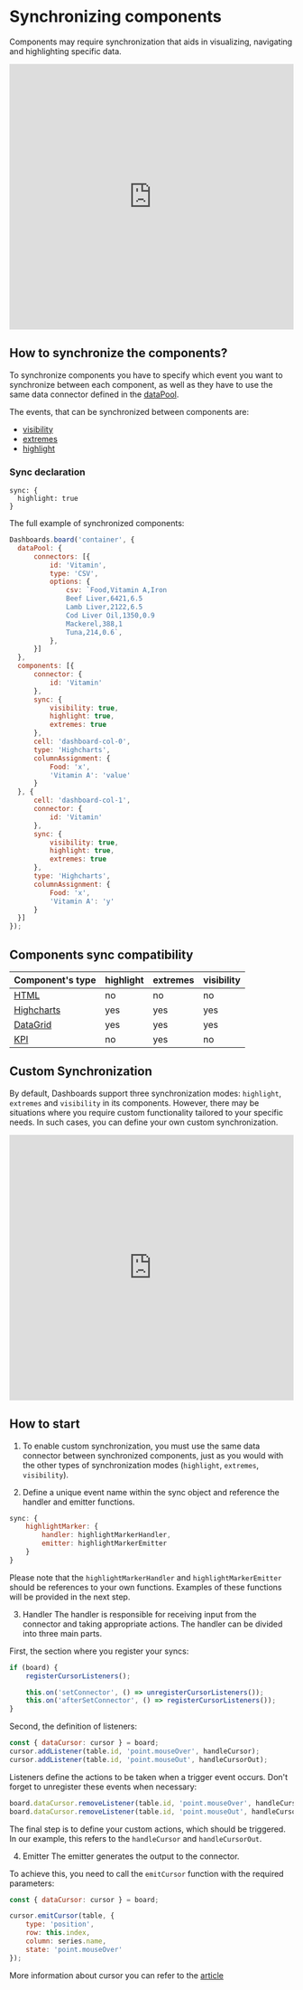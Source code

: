 Synchronizing components
===

Components may require synchronization that aids in visualizing, navigating
and highlighting specific data.

<iframe style="width: 100%; height: 470px; border: none;" src=https://www.highcharts.com/samples/embed/dashboards/demo/minimal allow="fullscreen"></iframe>

## How to synchronize the components?
To synchronize components you have to specify which event you want to synchronize between each component, as well as they have to use the same data connector defined in the [dataPool](https://www.highcharts.com/docs/dashboards/data-handling).

The events, that can be synchronized between components are:
* [visibility](https://jsfiddle.net/gh/get/library/pure/highcharts/highcharts/tree/master/samples/dashboards/component-options/sync-visibility/)
* [extremes](https://jsfiddle.net/gh/get/library/pure/highcharts/highcharts/tree/master/samples/dashboards/demo/sync-extremes/)
* [highlight](https://jsfiddle.net/gh/get/library/pure/highcharts/highcharts/tree/master/samples/dashboards/component-options/sync-highlight/)

### Sync declaration
```
sync: {
  highlight: true
}
```

The full example of synchronized components:

```js
Dashboards.board('container', {
  dataPool: {
      connectors: [{
          id: 'Vitamin',
          type: 'CSV',
          options: {
              csv: `Food,Vitamin A,Iron
              Beef Liver,6421,6.5
              Lamb Liver,2122,6.5
              Cod Liver Oil,1350,0.9
              Mackerel,388,1
              Tuna,214,0.6`,
          },
      }]
  },    
  components: [{
      connector: {
          id: 'Vitamin'
      },
      sync: {
          visibility: true,
          highlight: true,
          extremes: true
      },
      cell: 'dashboard-col-0',
      type: 'Highcharts',
      columnAssignment: {
          Food: 'x',
          'Vitamin A': 'value'
      }
  }, {
      cell: 'dashboard-col-1',
      connector: {
          id: 'Vitamin'
      },
      sync: {
          visibility: true,
          highlight: true,
          extremes: true
      },
      type: 'Highcharts',
      columnAssignment: {
          Food: 'x',
          'Vitamin A': 'y'
      }
  }]
});
```

## Components sync compatibility

|Component's type|highlight|extremes|visibility
|---|---|---|---|
|[HTML](https://www.highcharts.com/docs/dashboards/html-component)|no|no|no
|[Highcharts](https://www.highcharts.com/docs/dashboards/highcharts-component)|yes|yes|yes
|[DataGrid](https://www.highcharts.com/docs/dashboards/datagrid-component)|yes|yes|yes
|[KPI](https://www.highcharts.com/docs/dashboards/kpi-component)|no|yes|no

## Custom Synchronization
By default, Dashboards support three synchronization modes: `highlight`, `extremes` and `visibility`
in its components. However, there may be situations where you require custom functionality tailored to your specific needs. In such cases, you can define your own custom synchronization.

<iframe style="width: 100%; height: 470px; border: none;" src=https://www.highcharts.com/samples/embed/dashboards/component-options/custom-sync/ allow="fullscreen"></iframe>

## How to start
1. To enable custom synchronization, you must use the same data connector between synchronized components, just as you would with the other types of synchronization modes (`highlight`, `extremes`, `visibility`).

2. Define a unique event name within the sync object and reference the handler and emitter functions.

```js
sync: {
    highlightMarker: {
        handler: highlightMarkerHandler,
        emitter: highlightMarkerEmitter
    }
}
```

Please note that the `highlightMarkerHandler` and `highlightMarkerEmitter` should be references to your own functions. Examples of these functions will be provided in the next step.

3. Handler
The handler is responsible for receiving input from the connector and taking appropriate actions. The handler can be divided into three main parts.

First, the section where you register your syncs:

```js
if (board) {
    registerCursorListeners();

    this.on('setConnector', () => unregisterCursorListeners());
    this.on('afterSetConnector', () => registerCursorListeners());
}
```

Second, the definition of listeners:

```js
const { dataCursor: cursor } = board;
cursor.addListener(table.id, 'point.mouseOver', handleCursor);
cursor.addListener(table.id, 'point.mouseOut', handleCursorOut);
```

Listeners define the actions to be taken when a trigger event occurs.
Don't forget to unregister these events when necessary:

```js
board.dataCursor.removeListener(table.id, 'point.mouseOver', handleCursor);
board.dataCursor.removeListener(table.id, 'point.mouseOut', handleCursorOut);
```

The final step is to define your custom actions, which should be triggered.
In our example, this refers to the `handleCursor` and `handleCursorOut`.

4. Emitter
The emitter generates the output to the connector.

To achieve this, you need to call the `emitCursor` function with the required parameters:

```js
const { dataCursor: cursor } = board;

cursor.emitCursor(table, {
    type: 'position',
    row: this.index,
    column: series.name,
    state: 'point.mouseOver'
});
```

More information about cursor you can refer to the [article](https://www.highcharts.com/docs/dashboards/data-handling)

